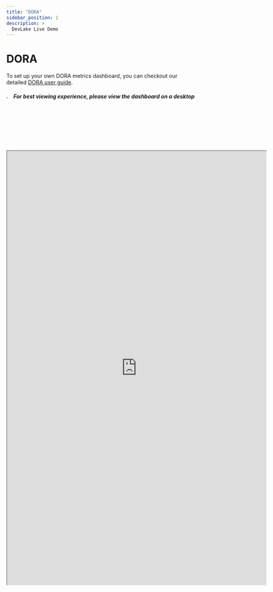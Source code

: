```yaml
---
title: "DORA"
sidebar_position: 1
description: >
  DevLake Live Demo
---
```


# DORA

<head>
  <meta name='title' content='DORA Metrics to Accelerate Software Delivery - Apache DevLake' />
  <meta name='description' content='Understand and implement DORA metrics with Apache DevLake. Accelerate your software delivery and enhance engineering productivity with our comprehensive guide' />
  <meta name='keywords' content='DORA Metrics to Accelerate Software Delivery , DORA Metrics to Accelerate Software Delivery' />
</head>

To set up your own DORA metrics dashboard, you can checkout our detailed [DORA user guide](https://devlake.apache.org/docs/DORA/).

<div className="info">
  <h5>
    <img
      src="https://user-images.githubusercontent.com/84442212/197146839-c2d116e6-e0b8-40a0-bb29-e51fb4805a81.png"
      alt=""
      width="3%"
    /> For best viewing experience, please view the dashboard on a desktop
  </h5>
</div>

<iframe src="https://grafana-lake.demo.devlake.io/grafana/d/qNo8_0M4z/dora?orgId=1&from=now-6M&to=now" width="135%" height="1140px"></iframe>
